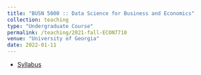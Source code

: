 ```yaml
---
title: "BUSN 5000 :: Data Science for Business and Economics"
collection: teaching
type: "Undergraduate Course"
permalink: /teaching/2021-fall-ECON7710
venue: "University of Georgia"
date: 2022-01-11
---
```


- [Syllabus](/files/syllabus.busn5000.pdf)